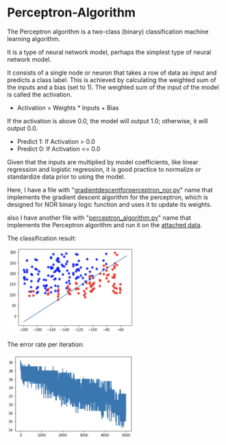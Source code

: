 # Perceptron-Algorithm

The Perceptron algorithm is a two-class (binary) classification machine learning algorithm.

It is a type of neural network model, perhaps the simplest type of neural network model.

It consists of a single node or neuron that takes a row of data as input and predicts a class label. This is achieved by calculating the weighted sum of the inputs and a bias (set to 1). The weighted sum of the input of the model is called the activation.

- Activation = Weights \* Inputs + Bias

If the activation is above 0.0, the model will output 1.0; otherwise, it will output 0.0.

- Predict 1: If Activation > 0.0
- Predict 0: If Activation <= 0.0

Given that the inputs are multiplied by model coefficients, like linear regression and logistic regression, it is good practice to normalize or standardize data prior to using the model.

Here, I have a file with "[gradientdescentforperceptron_nor.py](https://github.com/mahsawz/Perceptron-Algorithm/blob/main/gradientdescentforperceptron_nor.py)" name that implements the gradient descent algorithm for the perceptron, which is designed for NOR binary logic function and uses it to update its weights.

also I have another file with "[perceptron_algorithm.py](https://github.com/mahsawz/Perceptron-Algorithm/blob/main/perceptron_algorithm.py)" name that implements the Perceptron algorithm and run it on the [attached data](https://github.com/mahsawz/Perceptron-Algorithm/blob/main/data.txt).

The classification result:

<img src="https://github.com/mahsawz/Perceptron-Algorithm/blob/main/result-perceptron.png" width="300" height="200">

The error rate per iteration:

<img src="https://github.com/mahsawz/Perceptron-Algorithm/blob/main/result-accuracy.png" width="300" height="200">
